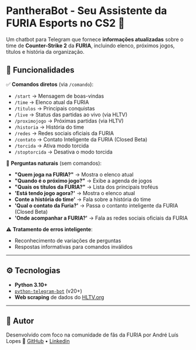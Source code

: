 # PantheraBot - Seu Assistente da FURIA Esports no CS2 🐆

Um chatbot para Telegram que fornece **informações atualizadas** sobre o time de **Counter-Strike 2** da **FURIA**, incluindo elenco, próximos jogos, títulos e história da organização.

## 🔧 Funcionalidades

✅ **Comandos diretos** (via `/comando`):

- `/start` → Mensagem de boas-vindas  
- `/time` → Elenco atual da FURIA  
- `/titulos` → Principais conquistas
- `/live` → Status das partidas ao vivo (via HLTV)
- `/proximojogo` → Próximas partidas (via HLTV)  
- `/historia` → História do time  
- `/redes` → Redes sociais oficiais da FURIA
- `/contato` → Contato Inteligente da FURIA (Closed Beta)
- `/torcida` → Ativa modo torcida
- `/stoptorcida` → Desativa o modo torcida



💬 **Perguntas naturais** (sem comandos):

- **"Quem joga na FURIA?"** → Mostra o elenco atual  
- **"Quando é o próximo jogo?"** → Exibe a agenda de jogos  
- **"Quais os títulos da FURIA?"** → Lista dos principais troféus
- **'Está tendo jogo agora?'** → Mostra o elenco atual
- **Conte a história do time'** → Fala sobre a história do time
- **'Qual o contato da Furia?'** → Passa o contanto inteligente da FURIA (Closed Beta)
- **'Onde acompanhar a FURIA?'** → Fala as redes sociais oficiais da FURIA

⚠️ **Tratamento de erros inteligente**:

- Reconhecimento de variações de perguntas  
- Respostas informativas para comandos inválidos  

---

## ⚙️ Tecnologias

- **Python 3.10+**
- [`python-telegram-bot`](https://github.com/python-telegram-bot/python-telegram-bot) (v20+)
- **Web scraping** de dados do [HLTV.org](https://www.hltv.org/)

---

## 👤 Autor
Desenvolvido com foco na comunidade de fãs da FURIA por André Luís Lopes
🔗 [GitHub](https://github.com/AndreLuisLopes) • [Linkedin](https://www.linkedin.com/in/andre-luis-lopes/)
